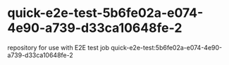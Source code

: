 # quick-e2e-test-5b6fe02a-e074-4e90-a739-d33ca10648fe-2
repository for use with E2E test job quick-e2e-test:5b6fe02a-e074-4e90-a739-d33ca10648fe-2
